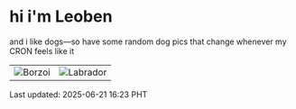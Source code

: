 # hi i'm Leoben

and i like dogs—so have some random dog pics that change whenever my CRON feels like it

|  |  |
|--------|----------|
| ![Borzoi](https://random-dog-vercel.vercel.app/api/random-borzoi?v=1750494190) | ![Labrador](https://random-dog-vercel.vercel.app/api/random-labrador?v=1750494190) |

Last updated: 2025-06-21 16:23 PHT
